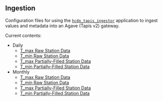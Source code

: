 ## Ingestion

Configuration files for using the [`hcdp_tapis_ingestor`](https://github.com/ikewai/hcdp_tapis_ingestor) application to ingest values and metadata into an Agave (Tapis v2) gateway.


Current contents:

* Daily
    * [T_max Raw Station Data](./daily/tmax_raw.json)
    * [T_min Raw Station Data](./daily/tmin_raw.json)
    * [T_max Partially-Filled Station Data](./daily/tmax_partial.json)
    * [T_min Partially-Filled Station Data](./daily/tmin_partial.json)
* Monthly
    * [T_max Raw Station Data](./monthly/tmax_raw.json)
    * [T_min Raw Station Data](./monthly/tmin_raw.json)
    * [T_max Partially-Filled Station Data](./monthly/tmax_partial.json)
    * [T_min Partially-Filled Station Data](./monthly/tmin_partial.json)
